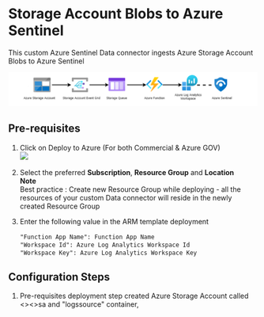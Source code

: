 # Storage Account Blobs to Azure Sentinel
This custom Azure Sentinel Data connector ingests Azure Storage Account Blobs to Azure Sentinel

![LogsIngestionFlow](./images/LogsIngestionFlow.PNG) 

## **Pre-requisites**

1. Click on Deploy to Azure (For both Commercial & Azure GOV)  
   <a href="https://portal.azure.com/#create/Microsoft.Template/uri/https%3A%2F%2Fraw.githubusercontent.com%2Fandedevsecops%2FAuth0Logs-Connector%2Fmain%2Fazuredeploy_auth0.json" target="_blank">
    <img src="https://aka.ms/deploytoazurebutton"/>
	</a>
  

2. Select the preferred **Subscription**, **Resource Group** and **Location**  
   **Note**  
   Best practice : Create new Resource Group while deploying - all the resources of your custom Data connector will reside in the newly created Resource 
   Group
   
3. Enter the following value in the ARM template deployment
	```
	"Function App Name": Function App Name
	"Workspace Id": Azure Log Analytics Workspace Id​
	"Workspace Key": Azure Log Analytics Workspace Key
	```

## Configuration Steps

1. Pre-requisites deployment step created Azure Storage Account called <<Function App Name>><<uniqueid>>sa and "logssource" container, 

